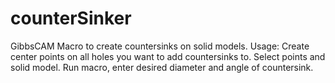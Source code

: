 # counterSinker
GibbsCAM Macro to create countersinks on solid models.
Usage: 
Create center points on all holes you want to add countersinks to. Select points and solid model. Run macro, enter desired diameter and angle of countersink.

